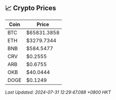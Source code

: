 ## 📈 Crypto Prices

| Coin | Price |
| ---- | ----- |
| BTC | $65831.3858 |
| ETH | $3279.7344 |
| BNB | $584.5477 |
| CRV | $0.2555 |
| ARB | $0.6755 |
| OKB | $40.0444 |
| DOGE | $0.1249 |

_Last Updated: 2024-07-31 12:29:47.088 +0800 HKT_